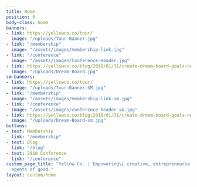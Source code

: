 ```yaml
---
title: Home
position: 0
body-class: home
banners:
- link: https://yellowco.co/tour/
  image: "/uploads/Tour-Banner.jpg"
- link: "/membership"
  image: "/assets/images/membership-link.jpg"
- link: "/conference"
  image: "/assets/images/Conference-Header.jpg"
- link: https://yellowco.co/blog/2018/01/31/create-dream-board-goals-new-year/
  image: "/uploads/Dream-Board.jpg"
sm-banners:
- link: https://yellowco.co/tour/
  image: "/uploads/Tour-Banner-SM.jpg"
- link: "/membership"
  image: "/assets/images/membership-link-sm.jpg"
- link: "/conference"
  image: "/assets/images/conference-header-sm.jpg"
- link: https://yellowco.co/blog/2018/01/31/create-dream-board-goals-new-year/
  image: "/uploads/Dream-Board-sm.jpg"
buttons:
- text: Membership
  link: "/membership"
- text: Blog
  link: "/blog"
- text: 2018 Conference
  link: "/conference"
custom_page_title: "Yellow Co. | Empowering\L creative, entrepreneurial women to become
  agents of good."
layout: custom/home
---
```


